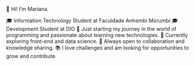 👋 Hi! I’m Mariana.

🎓 Information Technology Student at Faculdade Anhembi Morumbi
🎓 Development Student at DIO
🚀 Just starting my journey in the world of programming and passionate about learning new technologies.
🔭 Currently exploring front-end and data science.
💬 Always open to collaboration and knowledge sharing.
📚 I love challenges and am looking for opportunities to grow and contribute.

<!---
Mariana-vaz/Mariana-vaz is a ✨ special ✨ repository because its `README.md` (this file) appears on your GitHub profile.
You can click the Preview link to take a look at your changes.
--->
